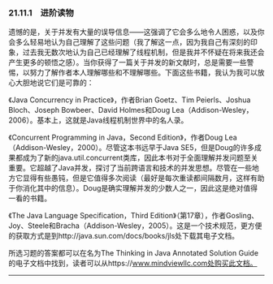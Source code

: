 ### 21.11.1　进阶读物

遗憾的是，关于并发有大量的误导信息——这强调了它会多么地令人困惑，以及你会多么轻易地认为自己理解了这些问题（我了解这一点，因为我自己有深刻的印象，过去我无数次地认为自己已经理解了线程机制，但是我并不怀疑在将来我还会产生更多的顿悟之感）。当你获得了一篇关于并发的新文献时，总是需要一些警惕，以努力了解作者本人理解哪些和不理解哪些。下面这些书籍，我认为我可以放心大胆地说它们是可靠的：

《Java Concurrency in Practice》，作者Brian Goetz、Tim Peierls、Joshua Bloch、Joseph Bowbeer、David Holmes和Doug Lea（Addison-Wesley，2006）。基本上，这就是Java线程机制世界中的名人录。

《Concurrent Programming in Java，Second Edition》，作者Doug Lea（Addison-Wesley，2000）。尽管这本书远早于Java SE5，但是Doug的许多成果都成为了新的java.util.concurrent类库，因此本书对于全面理解并发问题至关重要。它超越了Java并发，探讨了当前跨语言和技术的并发思想。尽管在一些地方它显得有些愚钝，但是它值得多次阅读（最好是每次重读都间隔数月，这样有助于你消化其中的信息）。Doug是确实理解并发的少数人之一，因此这是绝对值得一看的书籍。

《The Java Language Specification，Third Edition》（第17章），作者Gosling、Joy、Steele和Bracha（Addison-Wesley，2005）。这是一个技术规范，更方便的获取方式是到http://java.sun.com/docs/books/jls处下载其电子文档。

所选习题的答案都可以在名为The Thinking in Java Annotated Solution Guide的电子文档中找到，读者可以从https://www.mindviewllc.com处购买此文档。

---

[^1]: 例如，Eric Raymond在《The Art of UNIX Programming》（Addison-Wesley，2004）中提出了这种极端情况。

[^2]: 可能有人会有异议，认为将并发绑定到顺序型语言上是一种糟糕的方式，但是你必须得出自己的结论。

[^3]: 这个要求从来都没有完全实现过，Sun也不再大肆吹捧了。具有讽刺意味的是，“编写一次，到处运行”并不能完全工作的原因也许是因为多线程系统中的问题而导致的——这在Java SE5中可能已经修复了。

[^4]: 当系统使用时间切片机制时，情况确实如此（例如Windows）。Solaris使用了FIFO并发模型：除非有高优先级的线程被唤醒，否则当前线程将一直运行，直至它被阻塞或终止。这意味着具有相同优先级的其他线程在当前线程放弃处理器之前，将不会运行。

[^5]: ）在创建所有的LiftOff线程。但是，如果多个线程在创建LiftOff线程，那么就有可能会有多个LiftOff拥有相同的id。在本章稍后你会了解到这是为什么。

[^6]: 对于某些最早版本的Java来说，情况并非如此。

[^7]: 它还提供了一种重要的并发保证，其他线程不会（即没有两个线程会）被并发调用。这会改变任务的加锁需求（你将在本章稍后学习锁机制）。

[^8]: 《Effective JavaTM Programming Language Guide》，Joshua Bloch著，Addison-Wesley，2001，第211页。本书中文版已由机械工业出版社出版。——编辑注

[^9]: 以及贯穿于Java有生以来的其他许多问题。嗯，问什么止步于此呢？因为我已经参考过很多存在这个问题的项目了。

[^10]: 引自Brian Goetz，《Java Concurrency in Practice》的作者，这本书的作者包括Brian Goetz、Tim Peierls、Joshua Bloch、Joseph Bowbeer、David Holmes和Doug Lea（Addison-Wesley，2006）。

[^11]: 以前提到的Brian Goetz命名的测试。Brian Goetz是一位并发专家，他对本章有所贡献，这都源自他那些半开玩笑的评论。

[^12]: 这个测试的一个推论是：“如果某人表示线程机制很容易并且很简单，那么请确保这个人没有对你的项目做出重要的决策。如果这个人已经在这么做了，那么你就已经陷入麻烦之中了。”

[^13]: 这在即将产生的C++标准中得到了补救。

[^14]: 受Joshua Bloch的《Effective Java Programming Language Guide》（Addison-Wesley，2001，190页）的启发，本书中文版已由机械工业出版社出版。——编辑注

[^15]: 参考《设计模式》（Design Pattern），作者Gamma等（Addison-Wesley，1995）。本书英文版、中文版及双语版均已由机械工业出版社出版——编辑注。

[^16]: 但是，异常从来都不能异步地传递。因此，在指令/方法调用的中间突然中断没有任何危险。只要在使用对象互斥机制（与synchronized关键字相对）时使用try-finally惯用法，如果抛出异常，这些互斥就会自动被释放。

[^17]: 某些版本的JDK还提供对InterruptedIOException的支持。但是，这只是部分实现，而且只在某些平台上可用。如果抛出这个异常，它会导致IO对象不可用。未来的版本不太可能继续支持这个异常。

[^18]: Ervin Varga协助我研究了本节。

[^19]: 的调用之前。

[^20]: （或者与它们等价的新的Condition对象）来提示。这个线程表面上看起来是由其自身唤醒的。伪唤醒之所以存在，是因为实现POSIX线程，或者其等价物，在某些平台上，并非总是如它们应该表现出的那样简单直观。伪唤醒机制使得在这些平台上执行诸如构建像pthreads这样的类库的工作会容易一些。

[^21]: 当两个任务可以修改它们的状态（它们不会阻塞）时，你还可以使用活锁，但是这么做不会得到什么有用的改进。

[^22]: 那时我还是高中的新生，教室里有一台ASR-33电传打字机，通过波特率为110的声音耦合调制解调器来访问一台HP-1000。

[^23]: Brian Goetz在向我解释这些问题时提供了很多帮助。请查看在www-128.ibm.com/developerworks/library/jjtp12214上的他的文章，以了解更多的性能度量方面的知识。

[^24]: 查看www.MindView.net上的《Thinking in Patterns》。

[^25]: 对于在Java动态编译影响下的基准测试的简介，可以查看www-128.ibm.com/developerworks/library/j-jtp12214。

[^26]: 感谢Allen Holub花时间向我解释了这些。

[^27]: 作业，我建议读者将其作为课程大作业。解答指南中不包含此类作业的解决方案。